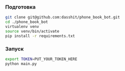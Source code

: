 ### Подготовка

```bash
git clone git@github.com:dasshit/phone_book_bot.git
cd ./phone_book_bot
virtualenv venv
source venv/bin/activate
pip install -r requirements.txt
```

### Запуск

```bash
export TOKEN=PUT_YOUR_TOKEN_HERE
python main.py
```